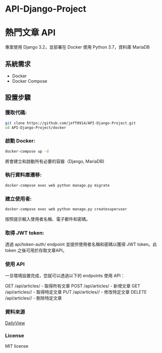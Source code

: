 # API-Django-Project

# 熱門文章 API

專案使用 Django 3.2，並部署在 Docker 使用 Python 3.7，資料庫 MariaDB 

## 系統需求
- Docker
- Docker Compose

## 設置步驟

### 獲取代碼:
```bash
git clone https://github.com/jeff0914/API-Django-Project.git
cd API-Django-Project/docker
```

### 啟動 Docker:
```bash
docker-compose up -d
```
將會建立和啟動所有必要的容器（Django, MariaDB)

### 執行資料庫遷移:
```bash
docker-compose exec web python manage.py migrate
```

### 建立使用者:
```bash
docker-compose exec web python manage.py createsuperuser
```
按照提示輸入使用者名稱、電子郵件和密碼。

### 取得 JWT token:
透過 api/token-auth/ endpoint 並提供使用者名稱和密碼以獲得 JWT token。此 token 之後可用於存取文章API。

### 使用 API
一旦環境設置完成，您就可以透過以下的 endpoints 使用 API：

GET /api/articles/ - 取得所有文章
POST /api/articles/ - 新增文章
GET /api/articles/<id>/ - 取得特定文章
PUT /api/articles/<id>/ - 修改特定文章
DELETE /api/articles/<id>/ - 刪除特定文章

### 資料來源
[DailyView](https://dailyview.tw/)

### License
MIT license
